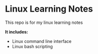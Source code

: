 # Linux Learning Notes

This repo is for my linux learning notes

**It includes:**


- Linux command line interface
- Linux bash scripting